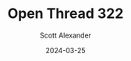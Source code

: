 ---
layout: podcast
title: "Open Thread 322"
author: Scott Alexander
description: https://www.astralcodexten.com/p/open-thread-322
date: 2024-03-25
length: 360387
duration: 90
guid: open-thread-322
---
